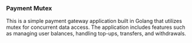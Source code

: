 ### Payment Mutex

This is a simple payment gateway application built in Golang that utilizes mutex for concurrent data access. The application includes features such as managing user balances, handling top-ups, transfers, and withdrawals.
